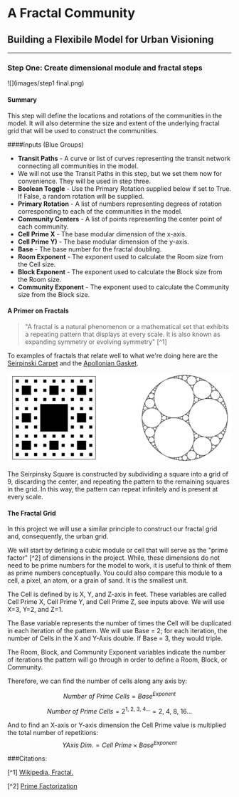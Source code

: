 # A Fractal Community
## Building a Flexibile Model for Urban Visioning
---

### Step One: Create dimensional module and fractal steps

![](images/step1 final.png)

#### Summary
This step will define the locations and rotations of the communities in the model. It will also determine the size and extent of the underlying fractal grid that will be used to construct the communities. 

####Inputs (Blue Groups)
- **Transit Paths** - A curve or list of curves representing the transit network connecting all communities in the model.
 - We will not use the Transit Paths in this step, but we set them now for convenience. They will be used in step three. 
- **Boolean Toggle** - Use the Primary Rotation supplied below if set to True. If False, a random rotation will be supplied. 
- **Primary Rotation** - A list of numbers representing degrees of rotation corresponding to each of the communities in the model. 
- **Community Centers** - A list of points representing the center point of each community.
- **Cell Prime X** - The base modular dimension of the x-axis.
- **Cell Prime Y)** - The base modular dimension of the y-axis.
- **Base** - The base number for the fractal doubling.
- **Room Exponent** - The exponent used to calculate the Room size from the Cell size.
- **Block Exponent** - The exponent used to calculate the Block size from the Room size.
- **Community Exponent** - The exponent used to calculate the Community size from the Block size.

#### A Primer on Fractals

>"A fractal is a natural phenomenon or a mathematical set that exhibits a repeating pattern that displays at every scale. It is also known as expanding symmetry or evolving symmetry" [^1]

To examples of fractals that relate well to what we're doing here are the [Seirpinski Carpet](https://en.wikipedia.org/wiki/Sierpinski_carpet) and the [Apollonian Gasket](https://en.wikipedia.org/wiki/Apollonian_gasket).

![](images/fractals.png)

The Seirpinsky Square is constructed by subdividing a square into a grid of 9, discarding the center, and repeating the pattern to the remaining squares in the grid. In this way, the pattern can repeat infinitely and is present at every scale. 

#### The Fractal Grid

In this project we will use a similar principle to construct our fractal grid and, consequently, the urban grid. 

We will start by defining a cubic module or cell that will serve as the "prime factor" [^2] of dimensions in the project. While, these dimensions do not need to be prime numbers for the model to work, it is useful to think of them as prime numbers conceptually. You could also compare this module to a cell, a pixel, an atom, or a grain of sand. It is the smallest unit. 

The Cell is defined by is X, Y, and Z-axis in feet. These variables are called Cell Prime X, Cell Prime Y, and Cell Prime Z, see inputs above. We will use X=3, Y=2, and Z=1. 

The Base variable represents the number of times the Cell will be duplicated in each iteration of the pattern. We will use Base = 2; for each iteration, the number of Cells in the X and Y-Axis double. If Base = 3, they would triple. 

The Room, Block, and Community Exponent variables indicate the number of iterations the pattern will go through in order to define a Room, Block, or Community.

Therefore, we can find the number of cells along any axis by:

$$
Number\ of\ Prime\ Cells = Base ^ {Exponent}
$$

$$
Number\ of\ Prime\ Cells = 2^{1,\ 2,\ 3,\ 4...} = 2,\ 4,\ 8,\ 16...
$$

And to find an X-axis or Y-axis dimension the Cell Prime value is multiplied the total number of repetitions: 
$$
YAxis\ Dim. = Cell\ Prime \times Base ^ {Exponent}
$$



###Citations:

[^1] [ Wikipedia, Fractal.](https://en.wikipedia.org/wiki/Fractal)

[^2] [Prime Factorization](http://www.mathsisfun.com/prime-factorization.html)
